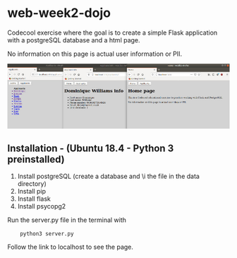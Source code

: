 # web-week2-dojo
Codecool exercise where the goal is to create a simple Flask application with a postgreSQL database and a html page.

No information on this page is actual user information or PII.

![alt text](static/img/screenshot.jpg?raw=true)

## Installation - (Ubuntu 18.4 - Python 3 preinstalled)

1. Install postgreSQL (create a database and \i the file in the data directory)
2. Install pip 
3. Install flask
4. Install psycopg2

Run the server.py file in the terminal with

        python3 server.py
        
Follow the link to localhost to see the page.
